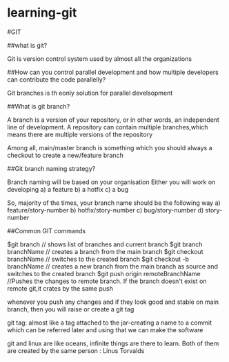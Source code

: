 # learning-git


#GIT

##what is git?

Git is version control system used by almost all the organizations

##How can you control parallel development and how multiple developers can contribute the code parallelly?

Git branches is th eonly solution for parallel develsopment

##What is git branch?

A branch is a version of your repository, or in other words, an independent line of development. A repository can contain multiple branches,which means there are multiple versions of the repository

Among all, main/master branch is something which you should always a checkout to create a new/feature branch

##Git branch naming strategy?


Branch naming will be based  on your organisation
Either you will work on developing
a) a feature
b) a hotfix
c) a bug

So, majority of the times, your branch name should be the following way
a) feature/story-number
b) hotfix/story-number
c) bug/story-number
d) story-number

##Common GIT commands

$git branch                       // shows list of branches and current branch
$git branch branchName             // creates a branch from the main branch
$git checkout branchName       // switches to the created branch
$git checkout -b branchName          // creates a new branch from the main branch as source and switches to the created branch
$git push origin remoteBranchName  //Pushes the changes to remote branch. If the branch doesn't exist on remote git,it crates by the same push

whenever you push any changes and if they look good and stable on main branch, then you will raise or create a git tag

git tag: almost like a tag attached to the jar-creating a name to a commit which can be referred later and using  that we can make the software

git and linux are like oceans, infinite things are there to learn. Both of them are created by the same person : Linus Torvalds
